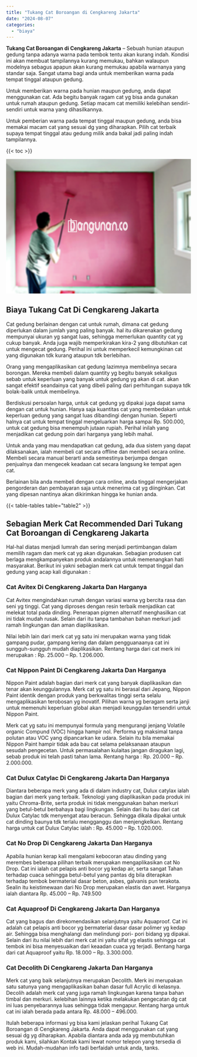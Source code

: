 ```yaml
---
title: "Tukang Cat Boroangan di Cengkareng Jakarta"
date: "2024-08-07"
categories: 
  - "biaya"
---
```


**Tukang Cat Boroangan di Cengkareng Jakarta** – Sebuah hunian ataupun gedung tanpa adanya warna pada tembok tentu akan kurang indah. Kondisi ini akan membuat tampilannya kurang memukau, bahkan walaupun modelnya sebagus apapun akan kurang memukau apabila warnanya yang standar saja. Sangat utama bagi anda untuk memberikan warna pada tempat tinggal ataupun gedung.

Untuk memberikan warna pada hunian maupun gedung, anda dapat menggunakan cat. Ada begitu banyak ragam cat yg bisa anda gunakan untuk rumah ataupun gedung. Setiap macam cat memiliki kelebihan sendiri-sendiri untuk warna yang dihasilkannya.

Untuk pemberian warna pada tempat tinggal maupun gedung, anda bisa memakai macam cat yang sesuai dg yang diharapkan. Pilih cat terbaik supaya tempat tinggal atau gedung milik anda bakal jadi paling indah tampilannya.

{{< toc >}}

![Tukang Cat Boroangan di Cengkareng Jakarta](/images/jasa-cat-murah40.png)

## Biaya Tukang Cat Di Cengkareng Jakarta

Cat gedung berlainan dengan cat untuk rumah, dimana cat gedung diperlukan dalam jumlah yang paling banyak. hal itu dikarenakan gedung mempunyai ukuran yg sangat luas, sehingga memerlukan quantity cat yg cukup banyak. Anda juga wajib memperkirakan kira-2 yang dibutuhkan cat untuk mengecat gedung. Perihal ini untuk memperkecil kemungkinan cat yang digunakan tdk kurang ataupun tdk berlebihan.

Orang yang mengaplikasikan cat gedung lazimnya membelinya secara borongan. Mereka membeli dalam quantity yg begitu banyak sekaligus sebab untuk keperluan yang banyak untuk gedung yg akan di cat. akan sangat efektif seandainya cat yang dibeli paling dari perhitungan supaya tdk bolak-balik untuk membelinya.

Berdiskusi persoalan harga, untuk cat gedung yg dipakai juga dapat sama dengan cat untuk hunian. Hanya saja kuantitas cat yang membedakan untuk keperluan gedung yang sangat luas dibandingi dengan hunian. Seperti halnya cat untuk tempat tinggal mengeluarkan harga sampai Rp. 500.000, untuk cat gedung bisa menempuh jutaan rupiah. Perihal inilah yang menjadikan cat gedung poin dari harganya yang lebih mahal.

Untuk anda yang mau mendapatkan cat gedung, ada dua sistem yang dapat dilaksanakan, ialah membeli cat secara offline dan membeli secara online. Membeli secara manual berarti anda semestinya berjumpa dengan penjualnya dan mengecek keadaan cat secara langsung ke tempat agen cat.

Berlainan bila anda membeli dengan cara online, anda tinggal mengerjakan pengorderan dan pembayaran saja untuk menerima cat yg diinginkan. Cat yang dipesan nantinya akan dikirimkan hingga ke hunian anda.

{{< table-tables table="table2" >}}

## Sebagian Merk Cat Recommended Dari Tukang Cat Boroangan di Cengkareng Jakarta

Hal-hal diatas menjadi lumrah dan sering menjadi pertimbangan dalam memilih ragam dan merk cat yg akan digunakan. Sebagian produsen cat berlaga mengkampanyekan produk andalannya untuk memenangkan hati masyarakat. Berikut ini yakni sebagian merk cat untuk tempat tinggal dan gedung yang acap kali digunakan :

### Cat Avitex Di Cengkareng Jakarta Dan Harganya

Cat Avitex mengindahkan rumah dengan variasi warna yg bercita rasa dan seni yg tinggi. Cat yang diproses dengan resin terbaik menjadikan cat melekat total pada dinding. Penerapan pigmen alternatif menghasilkan cat ini tidak mudah rusak. Selain dari itu tanpa tambahan bahan merkuri jadi ramah lingkungan dan aman diaplikasikan.

Nilai lebih lain dari merk cat yg satu ini merupakan warna yang tidak gampang pudar, gampang kering dan dalam pengguanaanya cat ini sungguh-sungguh mudah diaplikasikan. Rentang harga dari cat merk ini merupakan : Rp. 25.000 – Rp. 1.206.000.

### Cat Nippon Paint Di Cengkareng Jakarta Dan Harganya

Nippon Paint adalah bagian dari merk cat yang banyak diaplikasikan dan tenar akan keunggulannya. Merk cat yg satu ini berasal dari Jepang, Nippon Paint identik dengan produk yang berkwalitas tinggi serta selalu mengaplikasikan terobosan yg inovatif. Pilihan warna yg beragam serta janji untuk memenuhi keperluan global akan menjadi keunggulan tersendiri untuk Nippon Paint.

Merk cat yg satu ini mempunyai formula yang mengurangi jenjang Volatile organic Compund (VOC) hingga hampir nol. Performa yg maksimal tanpa polutan atau VOC yang dipancarkan ke udara. Selain itu bila memakai Nippon Paint hampir tidak ada bau cat selama pelaksanaan ataupun sesudah pengecetan. Untuk permasalahan kulaitas jangan diragukan lagi, sebab produk ini telah pasti tahan lama. Rentang harga : Rp. 20.000 – Rp. 2.000.000.

### Cat Dulux Catylac Di Cengkareng Jakarta Dan Harganya

Diantara beberapa merk yang ada di dalam industry cat, Dulux catylax ialah bagian dari merk yang terbaik. Teknologi yang diaplikasikan pada produk ini yaitu Chroma-Brite, serta produk ini tidak menggunakan bahan merkuri yang betul-betul berbahaya bagi lingkungan. Selain dari itu bau dari cat Dulux Catylac tdk menyengat atau beracun. Sehingga dikala dipakai untuk cat dinding baunya tdk terlalu mengganggu dan menjengkelkan. Rentang harga untuk cat Dulux Catylac ialah : Rp. 45.000 – Rp. 1.020.000.

### Cat No Drop Di Cengkareng Jakarta Dan Harganya

Apabila hunian kerap kali mengalami kebocoran atau dinding yang merembes beberapa pilihan terbaik merupakan mengaplikasikan cat No Drop. Cat ini ialah cat pelapis anti bocor yg kedap air, serta sangat Tahan terhadap cuaca sehingga betul-betul yang pantas dg bila diterapkan terhadap tembok bermaterial dasar beton, asbes, galvanis pun terakota. Sealin itu keistimewaan dari No Drop merupakan elastis dan awet. Harganya ialah diantara Rp. 45.000 – Rp. 749.500

### Cat Aquaproof Di Cengkareng Jakarta Dan Harganya

Cat yang bagus dan direkomendasikan selanjutnya yaitu Aquaproof. Cat ini adalah cat pelapis anti bocor yg bermaterial dasar dasar polimer yg kedap air. Sehingga bisa menghalangi dan melindungi pori- pori bidang yg dipakai. Selain dari itu nilai lebih dari merk cat ini yaitu sifat yg elastis sehingga cat tembok ini bisa menyesuaikan dari keaadan cuaca yg terjadi. Bentang harga dari cat Aquaproof yaitu Rp. 18.000 – Rp. 3.300.000.

### Cat Decolith Di Cengkareng Jakarta Dan Harganya

Merk cat yang baik selanjutnya merupakan Decolith. Merk ini merupakan satu satunya yang mengaplikasikan bahan dasar full Acrylic di kelasnya. Decolih adalah merk cat yang juga ramah lingkungan karena tanpa bahan timbal dan merkuri. kelebihan lainnya ketika melakukan pengecatan dg cat ini luas penyebarannya luas sehingga tidak mengapur. Rentang harga untuk cat ini ialah berada pada antara Rp. 48.000 – 496.000.

Itulah beberapa informasi yg bisa kami jelaskan perihal Tukang Cat Boroangan di Cengkareng Jakarta. Anda dapat menggunakan cat yang sesuai dg yg diharapkan. Apabila diantara anda ada yg membutuhkan produk kami, silahkan Kontak kami lewat nomor telepon yang tersedia di web ini. Mudah-mudahan info tadi berfaidah untuk anda, tanks.
